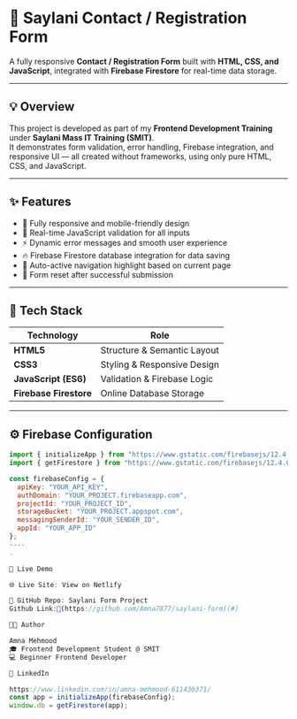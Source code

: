# 📩 Saylani Contact / Registration Form

A fully responsive **Contact / Registration Form** built with **HTML, CSS, and JavaScript**, integrated with **Firebase Firestore** for real-time data storage.

---

## 💡 Overview

This project is developed as part of my **Frontend Development Training** under **Saylani Mass IT Training (SMIT)**.  
It demonstrates form validation, error handling, Firebase integration, and responsive UI — all created without frameworks, using only pure HTML, CSS, and JavaScript.

---

## ✨ Features

- 📱 Fully responsive and mobile-friendly design  
- 🧩 Real-time JavaScript validation for all inputs  
- ⚡ Dynamic error messages and smooth user experience  
- 🔥 Firebase Firestore database integration for data saving  
- 🧭 Auto-active navigation highlight based on current page  
- 🧼 Form reset after successful submission  

---

## 🧠 Tech Stack

| Technology | Role |
|-------------|------|
| **HTML5** | Structure & Semantic Layout |
| **CSS3** | Styling & Responsive Design |
| **JavaScript (ES6)** | Validation & Firebase Logic |
| **Firebase Firestore** | Online Database Storage |

---

## ⚙️ Firebase Configuration

```js
import { initializeApp } from "https://www.gstatic.com/firebasejs/12.4.0/firebase-app.js";
import { getFirestore } from "https://www.gstatic.com/firebasejs/12.4.0/firebase-firestore.js";

const firebaseConfig = {
  apiKey: "YOUR_API_KEY",
  authDomain: "YOUR_PROJECT.firebaseapp.com",
  projectId: "YOUR_PROJECT_ID",
  storageBucket: "YOUR_PROJECT.appspot.com",
  messagingSenderId: "YOUR_SENDER_ID",
  appId: "YOUR_APP_ID"
};
----
.

🚀 Live Demo

🌐 Live Site: View on Netlify

💾 GitHub Repo: Saylani Form Project
Github Link:🔗(https://github.com/Amna7877/saylani-form)(#)

👩‍💻 Author

Amna Mehmood
🎓 Frontend Development Student @ SMIT
💻 Beginner Frontend Developer

🔗 LinkedIn

https://www.linkedin.com/in/amna-mehmood-611430371/
const app = initializeApp(firebaseConfig);
window.db = getFirestore(app);
